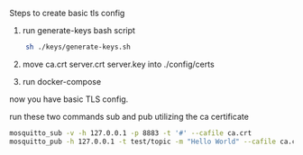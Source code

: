 
Steps to create basic tls config
1. run generate-keys bash script

```bash
    sh ./keys/generate-keys.sh
```
2. move ca.crt server.crt server.key into ./config/certs 

3. run docker-compose


now you have basic TLS config. 

run these two commands sub and pub utilizing the ca certificate


```bash
mosquitto_sub -v -h 127.0.0.1 -p 8883 -t '#' --cafile ca.crt
mosquitto_pub -h 127.0.0.1 -t test/topic -m "Hello World" --cafile ca.crt

```